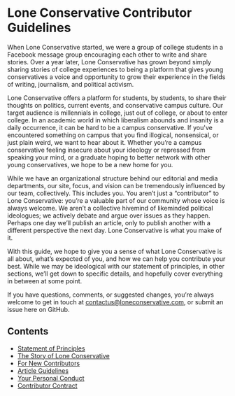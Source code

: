 # Lone Conservative Contributor Guidelines

When Lone Conservative started, we were a group of college students in a Facebook message group encouraging each other to write and share stories. Over a year later, Lone Conservative has grown beyond simply sharing stories of college experiences to being a platform that gives young conservatives a voice and opportunity to grow their experience in the fields of writing, journalism, and political activism.

Lone Conservative offers a platform for students, by students, to share their thoughts on politics, current events, and conservative campus culture. Our target audience is millennials in college, just out of college, or about to enter college. In an academic world in which liberalism abounds and insanity is a daily occurrence, it can be hard to be a campus conservative. If you've encountered something on campus that you find illogical, nonsensical, or just plain weird, we want to hear about it. Whether you’re a campus conservative feeling insecure about your ideology or repressed from speaking your mind, or a graduate hoping to better network with other young conservatives, we hope to be a new home for you.

While we have an organizational structure behind our editorial and media departments, our site, focus, and vision can be tremendously influenced by our team, collectively. This includes you. You aren’t just a “contributor” to Lone Conservative: you’re a valuable part of our community whose voice is always welcome. We aren’t a collective hivemind of likeminded political ideologues; we actively debate and argue over issues as they happen. Perhaps one day we’ll publish an article, only to publish another with a different perspective the next day. Lone Conservative is what you make of it.

With this guide, we hope to give you a sense of what Lone Conservative is all about, what’s expected of you, and how we can help you contribute your best. While we may be ideological with our statement of principles, in other sections, we’ll get down to specific details, and hopefully cover everything in between at some point.

If you have questions, comments, or suggested changes, you’re always welcome to get in touch at [contactus@loneconservative.com][1], or submit an issue here on GitHub.

## Contents

- [Statement of Principles][2]
- [The Story of Lone Conservative][3]
- [For New Contributors][4]
- [Article Guidelines][5]
- [Your Personal Conduct][6]
- [Contributor Contract][7]

[1]:	mailto:contactus@loneconservative.com
[2]:	https://github.com/loneconservative/guidelines/blob/master/Article%20Guidelines.md
[3]:	https://github.com/loneconservative/guidelines/blob/master/The%20Story%20of%20Lone%20Conservative.md
[4]:	https://github.com/loneconservative/guidelines/blob/master/For%20New%20Contributors.md
[5]:	https://github.com/loneconservative/guidelines/blob/master/Article%20Guidelines.md
[6]:	https://github.com/loneconservative/guidelines/blob/master/Personal%20Conduct.md
[7]:	https://github.com/loneconservative/guidelines/blob/master/Contributor%20Contract.md